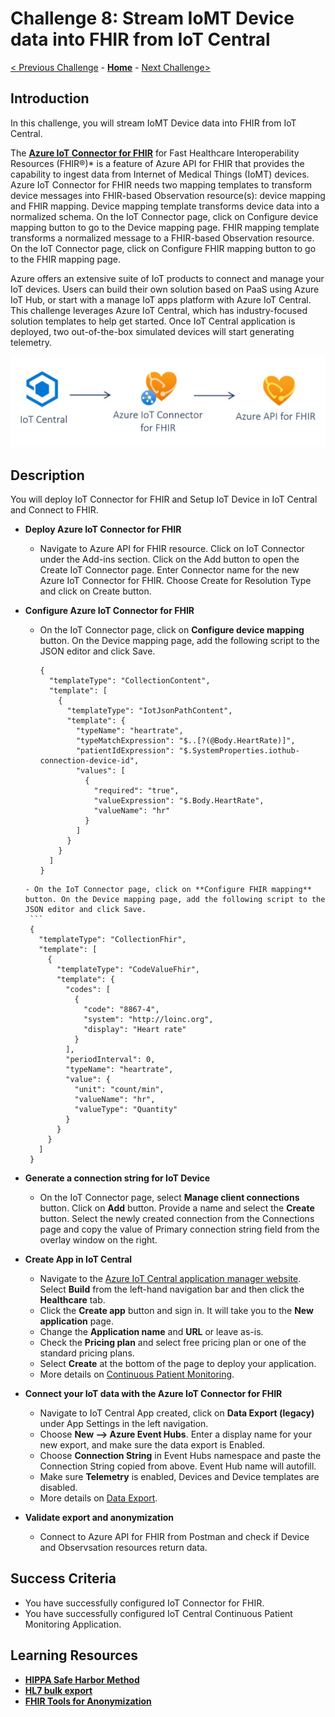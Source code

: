 # Challenge 8: Stream IoMT Device data into FHIR from IoT Central

[< Previous Challenge](./Challenge07.md) - **[Home](../readme.md)** - [Next Challenge>](./Challenge09.md)

## Introduction

In this challenge, you will stream IoMT Device data into FHIR from IoT Central. 

The **[Azure IoT Connector for FHIR](https://docs.microsoft.com/en-us/azure/healthcare-apis/iot-fhir-portal-quickstart)** for Fast Healthcare Interoperability Resources (FHIR®)* is a feature of Azure API for FHIR that provides the capability to ingest data from Internet of Medical Things (IoMT) devices. Azure IoT Connector for FHIR needs two mapping templates to transform device messages into FHIR-based Observation resource(s): device mapping and FHIR mapping. Device mapping template transforms device data into a normalized schema. On the IoT Connector page, click on Configure device mapping button to go to the Device mapping page. FHIR mapping template transforms a normalized message to a FHIR-based Observation resource. On the IoT Connector page, click on Configure FHIR mapping button to go to the FHIR mapping page.

Azure offers an extensive suite of IoT products to connect and manage your IoT devices. Users can build their own solution based on PaaS using Azure IoT Hub, or start with a manage IoT apps platform with Azure IoT Central. This challenge leverages Azure IoT Central, which has industry-focused solution templates to help get started. Once IoT Central application is deployed, two out-of-the-box simulated devices will start generating telemetry.
 
![IoT Connector for FHIR](../images/fhir-iot.jpg)

## Description

You will deploy IoT Connector for FHIR and Setup IoT Device in IoT Central and Connect to FHIR.

- **Deploy Azure IoT Connector for FHIR**
	- Navigate to Azure API for FHIR resource. Click on IoT Connector under the Add-ins section. Click on the Add button to open the Create IoT Connector page. Enter Connector name for the new Azure IoT Connector for FHIR. Choose Create for Resolution Type and click on Create button.
- **Configure Azure IoT Connector for FHIR**
    - On the IoT Connector page, click on **Configure device mapping** button. On the Device mapping page, add the following script to the JSON editor and click Save.
      ```
      {
        "templateType": "CollectionContent",
        "template": [
          {
            "templateType": "IotJsonPathContent",
            "template": {
              "typeName": "heartrate",
              "typeMatchExpression": "$..[?(@Body.HeartRate)]",
              "patientIdExpression": "$.SystemProperties.iothub-connection-device-id",
              "values": [
                {
                  "required": "true",
                  "valueExpression": "$.Body.HeartRate",
                  "valueName": "hr"
                }
              ]
            }
          }
        ]
      }
     ```
    - On the IoT Connector page, click on **Configure FHIR mapping** button. On the Device mapping page, add the following script to the JSON editor and click Save.
      ```
      {
        "templateType": "CollectionFhir",
        "template": [
          {
            "templateType": "CodeValueFhir",
            "template": {
              "codes": [
                {
                  "code": "8867-4",
                  "system": "http://loinc.org",
                  "display": "Heart rate"
                }
              ],
              "periodInterval": 0,
              "typeName": "heartrate",
              "value": {
                "unit": "count/min",
                "valueName": "hr",
                "valueType": "Quantity"
              }
            }
          }
        ]
      }
- **Generate a connection string for IoT Device**
    - On the IoT Connector page, select **Manage client connections** button. Click on **Add** button. Provide a name and select the **Create** button. Select the newly created connection from the Connections page and copy the value of Primary connection string field from the overlay window on the right.

- **Create App in IoT Central**
    - Navigate to the [Azure IoT Central application manager website](https://apps.azureiotcentral.com/). Select **Build** from the left-hand navigation bar and then click the **Healthcare** tab.
    - Click the **Create app** button and sign in. It will take you to the **New application** page.
    - Change the **Application name** and **URL** or leave as-is. 
    - Check the **Pricing plan** and select free pricing plan or one of the standard pricing plans. 
    - Select **Create** at the bottom of the page to deploy your application.
    - More details on [Continuous Patient Monitoring](https://docs.microsoft.com/en-us/azure/iot-central/healthcare/tutorial-continuous-patient-monitoring#create-an-application-template).
- **Connect your IoT data with the Azure IoT Connector for FHIR**
    - Navigate to IoT Central App created, click on **Data Export (legacy)** under App Settings in the left navigation.
    - Choose **New --> Azure Event Hubs**. Enter a display name for your new export, and make sure the data export is Enabled.
    - Choose **Connection String** in Event Hubs namespace and paste the Connection String copied from above. Event Hub name will autofill.
    - Make sure **Telemetry** is enabled, Devices and Device templates are disabled.
    - More details on [Data Export](https://docs.microsoft.com/en-us/azure/iot-central/core/howto-export-data#set-up-data-export).

- **Validate export and anonymization**
    - Connect to Azure API for FHIR from Postman and check if Device and Observsation resources return data. 

## Success Criteria
- You have successfully configured IoT Connector for FHIR.
- You have successfully configured IoT Central Continuous Patient Monitoring Application.

## Learning Resources

- **[HIPPA Safe Harbor Method](https://www.hhs.gov/hipaa/for-professionals/privacy/special-topics/de-identification/index.html)**
- **[HL7 bulk export](https://hl7.org/Fhir/uv/bulkdata/export/index.html)**
- **[FHIR Tools for Anonymization](https://github.com/microsoft/FHIR-Tools-for-Anonymization)**

